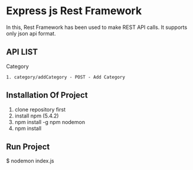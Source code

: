 # Express js Rest Framework

In this, Rest Framework has been used to make REST API calls. It supports only json api format. 

## API LIST

Category
```
1. category/addCategory - POST - Add Category

```
## Installation Of Project

1. clone repository first
2. install npm (5.4.2)
3. npm install -g npm nodemon
4. npm install

## Run Project

$ nodemon index.js